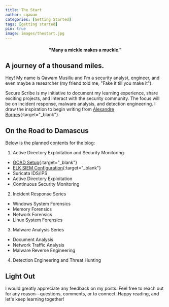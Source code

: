 ```yaml
---
title: The Start
author: cqawam
categories: [Getting Started]
tags: [getting started]
pin: true
image: images/thestart.jpg
---
```


<h4 style="text-align: center;"><b>"Many a mickle makes a muckle."</b></h4>

## A journey of a thousand miles.

Hey! My name is Qawam Musiliu and I'm a security analyst, engineer, and even maybe a researcher (my friend told me, "Fake it till you make it"). 

Secure Scribe is my initiative to document my learning experience, share exciting projects, and interact with the security community. The focus will be on incident response, malware analysis, and detection engineering. I draw the inspiration to begin writing from [Alexandre Borges](https://exploitreversing.com/author/exploitreversing/){:target="_blank"}. 


## On the Road to Damascus
Below is the planned contents for the blog:

1. Active Directory Exploitation and Security Monitoring
  - [GOAD Setup](https://cqawam.github.io/posts/GOAD/){:target="_blank"}
  - [ELK SIEM Configuration](https://cqawam.github.io/posts/ELK/){:target="_blank"}
  - Suricata IDS/IPS
  - Active Directory Exploitation
  - Continuous Security Monitoring
2. Incident Response Series
  - Windows System Forensics 
  - Memory Forensics
  - Network Forensics
  - Linux System Forensics 
3. Malware Analysis Series
  - Document Analysis 
  - Network Traffic Analysis
  - Malware Reverse Engineering 
4. Detection Engineering and Threat Hunting


## Light Out
I would greatly appreciate any feedback on my posts. Feel free to reach out for any reason—questions, comments, or to connect. Happy reading, and let's keep learning together!

